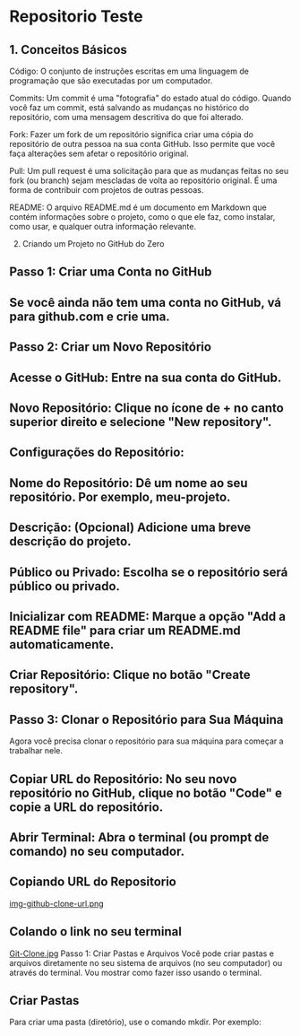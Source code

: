 # Repositorio Teste
## 1. Conceitos Básicos
Código: O conjunto de instruções escritas em uma linguagem de programação que são executadas por um computador.

Commits: Um commit é uma "fotografia" do estado atual do código. Quando você faz um commit, está salvando as mudanças no histórico do repositório, com uma mensagem descritiva do que foi alterado.

Fork: Fazer um fork de um repositório significa criar uma cópia do repositório de outra pessoa na sua conta GitHub. Isso permite que você faça alterações sem afetar o repositório original.

Pull: Um pull request é uma solicitação para que as mudanças feitas no seu fork (ou branch) sejam mescladas de volta ao repositório original. É uma forma de contribuir com projetos de outras pessoas.

README: O arquivo README.md é um documento em Markdown que contém informações sobre o projeto, como o que ele faz, como instalar, como usar, e qualquer outra informação relevante.

2. Criando um Projeto no GitHub do Zero
## Passo 1: Criar uma Conta no GitHub
## Se você ainda não tem uma conta no GitHub, vá para github.com e crie uma.

## Passo 2: Criar um Novo Repositório
## Acesse o GitHub: Entre na sua conta do GitHub.

## Novo Repositório: Clique no ícone de + no canto superior direito e selecione "New repository".

## Configurações do Repositório:

## Nome do Repositório: Dê um nome ao seu repositório. Por exemplo, meu-projeto.
## Descrição: (Opcional) Adicione uma breve descrição do projeto.
## Público ou Privado: Escolha se o repositório será público ou privado.
## Inicializar com README: Marque a opção "Add a README file" para criar um README.md automaticamente.
## Criar Repositório: Clique no botão "Create repository".

## Passo 3: Clonar o Repositório para Sua Máquina
Agora você precisa clonar o repositório para sua máquina para começar a trabalhar nele.

## Copiar URL do Repositório: No seu novo repositório no GitHub, clique no botão "Code" e copie a URL do repositório.

## Abrir Terminal: Abra o terminal (ou prompt de comando) no seu computador.

## Copiando URL do Repositorio
[img-github-clone-url.png](https://postimg.cc/wRXfZD4n)
## Colando o link no seu terminal
[Git-Clone.jpg](https://postimg.cc/rD1hpG8m)
Passo 1: Criar Pastas e Arquivos
Você pode criar pastas e arquivos diretamente no seu sistema de arquivos (no seu computador) ou através do terminal. Vou mostrar como fazer isso usando o terminal.
## Criar Pastas

Para criar uma pasta (diretório), use o comando mkdir. Por exemplo:

